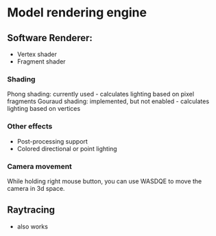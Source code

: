 # Model rendering engine

## Software Renderer:
- Vertex shader
- Fragment shader
### Shading
Phong shading: currently used - calculates lighting based on pixel fragments
Gouraud shading: implemented, but not enabled - calculates lighting based on vertices
### Other effects
- Post-processing support
- Colored directional or point lighting
### Camera movement
While holding right mouse button, you can use WASDQE to move the camera in 3d space. 

## Raytracing
- also works

